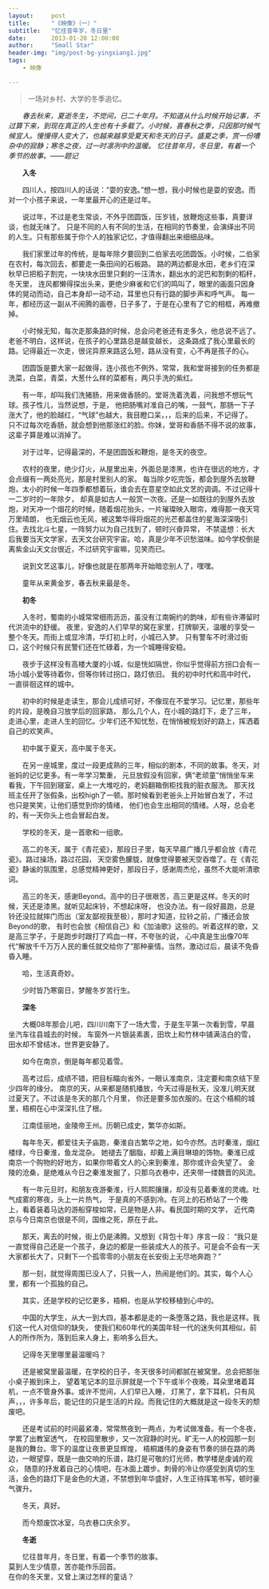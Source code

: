 ```yaml
---
layout:     post
title:      "《映像》（一）"
subtitle:   "忆往昔年岁，冬日里"
date:       2013-01-20 12:00:00
author:     "Small Star"
header-img: "img/post-bg-yingxiang1.jpg"
tags:
    - 映像

---
```


>一场对乡村、大学的冬季追忆。

　　*春去秋来，夏逝冬生，不觉间，已二十年月。不知道从什么时候开始记事，不过算下来，到现在真正的人生也有十多载了。小时候，喜春秋之季，只因那时候气候宜人。慢慢得人变大了，也越来越享受夏天和冬天的日子。盛夏之季，赏一份嘈杂中的寂静；寒冬之夜，过一时凛冽中的温暖。
忆往昔年月，冬日里，有着一个季节的故事。——题记*

　　<strong>入冬</strong>

　　四川人，按四川人的话说：“耍的安逸。”想一想，我小时候也是耍的安逸。而对一个小孩子来说，一年里最开心的还是过年。

　　说过年，不过是老生常谈，不外乎团圆饭，压岁钱，放鞭炮这些事，真要详谈，也就无味了。
只是不同的人有不同的生活，在相同的节奏里，会演绎出不同的人生。只有那些属于你个人的独家记忆，才值得翻出来细细品味。

　　我们家里过年的传统，是每年除夕要回到二伯家去吃团圆饭。小时候，二伯家在农村，每次回去，都要走一条田间的石板路。
路的两边都是水田，老乡们在深秋早已把稻子割完，一块块水田里只剩的一汪清水，翻出水的泥巴和割剩的稻秆，冬天里，
连风都懒得探出头来，更绝少麻雀和它们的鸣叫了，眼里的画面只因身体的晃动而动，自己本身却一动不动，耳里也只有行路的脚步声和呼气声。
每一年，都经历这一副从不闹腾的画卷，日子多了，于是在心里有了它的相框，再难撤掉。

　　小时候无知，每次走那条路的时候，总会问老爸还有走多久，他总说不远了。老爸不明白，这样说，在孩子的心里路总是越变越长，
这条路成了我心里最长的路。记得最近一次走，很诧异原来路这么短，路从没有变，心不再是孩子的心。

　　团圆饭是要大家一起做得，连小孩也不例外，常常，我和堂哥接到的任务都是洗菜，白菜，青菜，大葱什么样的菜都有，两只手洗的紫红。

　　有一年，却叫我们洗猪肠，用来做香肠的。堂哥洗着洗着，问我想不想玩气球。孩子性儿，当然说想，于是，
他把肠嘴对准自己的嘴，一鼓气，那肠一下子涨大了，他的脸越红，“气球”也越大，我目瞪口呆，，，后来的后来，不记得了。
只不过每次吃香肠，就会想到他那涨红的脸。你妹，堂哥和香肠不得不说的故事，这辈子算是难以消掉了。

　　对于过年，记得最深的，不是团圆饭和鞭炮，是冬天的夜空。

　　农村的夜里，绝少灯火，从屋里出来，外面总是漆黑，也许在很远的地方，才会点缀有一两处亮光，那是村里别人的家。
每当除夕吃完饭，都会到屋外去放鞭炮，太小的时候一年四季都想着玩，谁会去在意星空如此文艺的调调。不过记得十一二岁时的一年除夕，
却真是如古人一般赏一次夜。还是一如既往的到屋外去放炮，对天冲一个烟花的时候，随着烟花抬头，一片璀璨映入眼帘，难得那一夜天穹万里晴朗，
也无烟云也无风，被这繁华得将烟花的光芒都盖住的星海深深吸引住。去找北斗七星，一阵努力以为自己找到了，顿时兴奋异常，
不禁遥想：长大后我要当天文学家，去天文台研究宇宙。哈，真是少年不识愁滋味。如今学校倒是离紫金山天文台很近，不过研究宇宙嘛，见笑而已。

　　说到文艺这事儿，好像也就是在那两年开始暗恋别人了，嘿嘿。

　　童年从来黄金岁，春去秋来最是冬。

　　<strong>初冬</strong>

　　入冬时，蜀南的小城常常细雨沥沥，虽没有江南婉约的韵味，却有些许滞留时代洪流中的舒缓。
夜里，安逸的人们早早的窝在家里，打牌聊天，温暖的享受一整个冬天。而街上或显冷清，华灯初上时，小城已入梦。
只有警车不时滑过街口，这个时候只有民警们还在忙碌着，为一个城睡得安稳。

　　夜步于这样没有高楼大厦的小城，似是恍如隔世，你似乎觉得前方拐口会有一场小城小爱等待着你，但等你转过拐口，路灯依旧。
我的初中时代和高中时代，一直徘徊这样的城中。

　　初中的时候是走读生，那会儿成绩可好，不像现在不爱学习。记忆里，那些年的片段，是晚自习放学后的回家路，
那么几个人，在小城的路灯下，走了三年，走进心里，走进人生的回忆。少年们还不知忧愁，在悄悄被规划好的路上，挥洒着自己的欢笑声。

　　初中属于夏天，高中属于冬天。

　　在另一座城里，度过一段更成熟的三年，相似的剧本，不同的故事。冬天，对爸妈的记忆更多。有一年学习繁重，
元旦放假没有回家，俩“老顽童”悄悄坐车来看我，下午回到寝室，桌上一大堆吃的，老妈翻箱倒柜找我的脏衣服洗。
那天找班主任开了张假条，出校high了一顿。那时候看到老爸头上开始冒白发了，不过也只是笑笑，让他们感觉到你的情绪，
他们也会生出相同的情绪。人呀，总会老的，有一天你头上也会冒起白发。

　　学校的冬天，是一首歌和一组歌。

　　高二的冬天，属于《青花瓷》，那段日子里，每天早晨广播几乎都会放《青花瓷》。路过操场，路过花园，
天空雾色朦胧，就像觉得要被天空吞噬了。在《青花瓷》静谧的氛围里，总感觉精神更好，那段日子，感谢周杰伦，虽然不大能听清歌词。

　　高三的冬天，感谢Beyond。高中的日子很艰苦，高三更是这样。冬天的时候，天还是漆黑。就听见起床铃，不想起床呀，
也没办法。有一段好晨跑，总是铃还没拉就摔门而出（室友鄙视我至极），那时才知道，拉铃之前，广播还会放Beyond的歌，
有时也会放《相信自己》和《加油歌》这些的。听着这样的歌，又是高三学子，于是跑步时跟打了鸡血一样，不夸张的说，
心中真是生出像70年代“解放千千万万人民的重任就交给你了”那种豪情。当然，激动过后，晨读不免昏昏入睡。

　　哈，生活真奇妙。

　　少时皆乃寒窗日，梦醒冬岁苦行生。

　　<strong>深冬</strong>

　　大概08年那会儿吧，四川川南下了一场大雪，于是生平第一次看到雪，早晨坐汽车往县城去的时候，
车窗外一片银装素裹，田坎上和竹林中铺满洁白的雪，田水却不曾结冰，世界更安静了。

　　如今在南京，倒是每年都见着雪。

　　高考过后，成绩不错，把目标瞄向省外，一眼认准南京，注定要和南京结下至少四年的缘分。
南京的天，从来都是随机播放，今天过得是秋天，没准儿明天就过夏天了。不过该是冬天的那几个月里，
你还是要多加衣服的。在这个梧桐的城里，梧桐在心中深深扎住了根。

　　江南佳丽地，金陵帝王州。历朝已成史，繁华亦如斯。

　　每年冬天，都爱往夫子庙跑，秦淮自古繁华之地，如今亦然。古时秦淮，烟红楼绿，今日秦淮，鱼龙混杂。
她褪去了胭脂，却戴上满目琳琅的饰物。秦淮已成南京一个购物的好地方，如果你带着文人的心来到秦淮，那你或许会失望了。
金陵的沧桑，是绝难从今日之秦淮发掘了，只那乌衣巷中，还夹带一缕魏晋的风流。

　　有一年元旦时，和朋友夜游秦淮，行人熙熙攘攘，却没有见着秦淮的灵魂。吐气成雾的寒夜，头上一片热气，
于是真的不感到冷。在河上的石桥站了一个晚上，看着装着马达的游船穿梭如常，已是物是人非。看民国时期的文学，
近代南京与今日南京也很是不同，国维之死，原在于此。

　　那天，离去的时候，街上仍是沸腾。又想到《背包十年》序言一段：
“我只是一直觉得自己还是一个孩子，身边的都是一些装成大人的孩子。可是会不会有一天大家都长大了，只剩下一个孤零零的小朋友在长安街上无尽地奔跑？”

　　那一刻，就觉得周围已没人了，只我一人，热闹是他们的。其实，每个人心里，都有一个孤独的自己。

　　其实，还是学校的记忆更多，梧桐，也是从学校移植到心中的。

　　中国的大学生，从大一到大四，基本都是走的一条堕落之路，我也是这样。我们这一代人对信仰的缺失，
使我们和60年代的美国年轻一代的迷失何其相似，前人的所作所为，落到后来人身上，影响多么巨大。

　　记得冬天里哪里最温暖吗？

　　还是被窝里最温暖，在学校的日子，冬天很多时间都腻在被窝里。总会把那张小桌子搬到床上，
望着笔记本的显示屏就是一个下午或半个夜晚，耳朵里堵着耳机，一点不管身外事。或许不觉间，人们早已入睡，
灯黑了，拿下耳机，只有风声，，，许多年后，能记住的只是生活的片段。而我记住的大概就是这一段冬天的颓废吧。

　　还是考试前的时间最紧凑，常常熬夜到一两点，为考试做准备。有一个冬夜，学累了出教室透气，
在校园里散步，又一次寂静的时光。旷无一人的校园那一刻是我的舞台。零下的温度让夜景更显辉煌，
梧桐雄伟的身姿有节奏的排在路的两边，一眼望穿，既是一曲交响的乐谱，路灯是可敬的灯光师，教学楼是虔诚的观众，
随意的抒发着自己的心情吧，在冰面上踱步。刺骨的冷让你感受到真切的生活，金色的路灯下是金色的大道，不禁想到年华盛好，人生正待挥笔书写，顿时豪气骤升。

　　冬天，真好。

　　而今颓废饮冰室，乌衣巷口庆余岁。

　　<strong>冬逝</strong>

　　忆往昔年月，冬日里，有着一个季节的故事。<br>
莫到人生少情意，苦亦能作乐回首。<br>
在你的冬天里，又曾上演过怎样的童话？